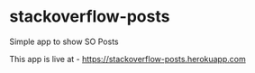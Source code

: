 # stackoverflow-posts
Simple app to show SO Posts

This app is live at - https://stackoverflow-posts.herokuapp.com

